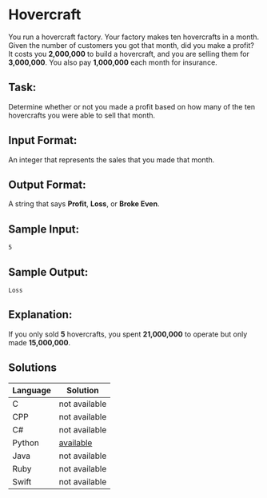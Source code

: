 # Hovercraft 
 
You run a hovercraft factory. Your factory makes ten hovercrafts in a month. Given the number of customers you got that month, did you make a profit? It costs you **2,000,000** to build a hovercraft, and you are selling them for **3,000,000**. You also pay **1,000,000** each month for insurance. 
 
## Task:  
Determine whether or not you made a profit based on how many of the ten hovercrafts you were able to sell that month. 
  
## Input Format:  
An integer that represents the sales that you made that month. 
 
## Output Format:  
A string that says **Profit**, **Loss**, or **Broke Even**. 
 
## Sample Input:
```
5
```

## Sample Output:
```
Loss
```

## Explanation:  
If you only sold **5** hovercrafts, you spent **21,000,000** to operate but only made **15,000,000**.

## Solutions

Language | Solution
---------|---------
C | not available
CPP | not available
C# | not available
Python | [available](https://raw.githubusercontent.com/chankruze/challenges/master/sololearn/Hovercraft/Hovercraft.py)
Java | not available
Ruby | not available
Swift | not available